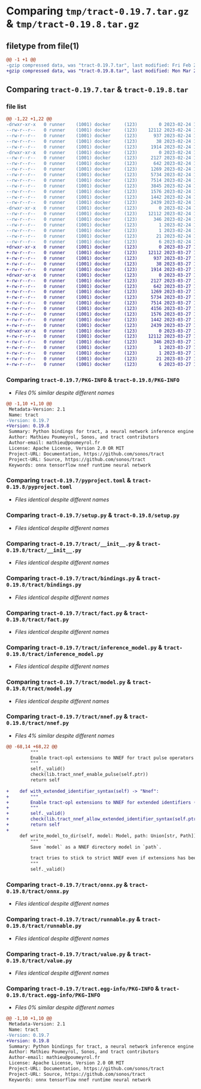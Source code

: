 # Comparing `tmp/tract-0.19.7.tar.gz` & `tmp/tract-0.19.8.tar.gz`

## filetype from file(1)

```diff
@@ -1 +1 @@
-gzip compressed data, was "tract-0.19.7.tar", last modified: Fri Feb 24 15:04:53 2023, max compression
+gzip compressed data, was "tract-0.19.8.tar", last modified: Mon Mar 27 13:41:16 2023, max compression
```

## Comparing `tract-0.19.7.tar` & `tract-0.19.8.tar`

### file list

```diff
@@ -1,22 +1,22 @@
-drwxr-xr-x   0 runner    (1001) docker     (123)        0 2023-02-24 15:04:53.837229 tract-0.19.7/
--rw-r--r--   0 runner    (1001) docker     (123)    12112 2023-02-24 15:04:53.837229 tract-0.19.7/PKG-INFO
--rw-r--r--   0 runner    (1001) docker     (123)      937 2023-02-24 15:04:44.000000 tract-0.19.7/pyproject.toml
--rw-r--r--   0 runner    (1001) docker     (123)       38 2023-02-24 15:04:53.837229 tract-0.19.7/setup.cfg
--rw-r--r--   0 runner    (1001) docker     (123)     1914 2023-02-24 15:04:44.000000 tract-0.19.7/setup.py
-drwxr-xr-x   0 runner    (1001) docker     (123)        0 2023-02-24 15:04:53.833229 tract-0.19.7/tract/
--rw-r--r--   0 runner    (1001) docker     (123)     2127 2023-02-24 15:04:44.000000 tract-0.19.7/tract/__init__.py
--rw-r--r--   0 runner    (1001) docker     (123)      642 2023-02-24 15:04:44.000000 tract-0.19.7/tract/bindings.py
--rw-r--r--   0 runner    (1001) docker     (123)     1269 2023-02-24 15:04:44.000000 tract-0.19.7/tract/fact.py
--rw-r--r--   0 runner    (1001) docker     (123)     5734 2023-02-24 15:04:44.000000 tract-0.19.7/tract/inference_model.py
--rw-r--r--   0 runner    (1001) docker     (123)     7514 2023-02-24 15:04:44.000000 tract-0.19.7/tract/model.py
--rw-r--r--   0 runner    (1001) docker     (123)     3845 2023-02-24 15:04:44.000000 tract-0.19.7/tract/nnef.py
--rw-r--r--   0 runner    (1001) docker     (123)     1576 2023-02-24 15:04:44.000000 tract-0.19.7/tract/onnx.py
--rw-r--r--   0 runner    (1001) docker     (123)     1442 2023-02-24 15:04:44.000000 tract-0.19.7/tract/runnable.py
--rw-r--r--   0 runner    (1001) docker     (123)     2439 2023-02-24 15:04:44.000000 tract-0.19.7/tract/value.py
-drwxr-xr-x   0 runner    (1001) docker     (123)        0 2023-02-24 15:04:53.833229 tract-0.19.7/tract.egg-info/
--rw-r--r--   0 runner    (1001) docker     (123)    12112 2023-02-24 15:04:53.000000 tract-0.19.7/tract.egg-info/PKG-INFO
--rw-r--r--   0 runner    (1001) docker     (123)      346 2023-02-24 15:04:53.000000 tract-0.19.7/tract.egg-info/SOURCES.txt
--rw-r--r--   0 runner    (1001) docker     (123)        1 2023-02-24 15:04:53.000000 tract-0.19.7/tract.egg-info/dependency_links.txt
--rw-r--r--   0 runner    (1001) docker     (123)        1 2023-02-24 15:04:53.000000 tract-0.19.7/tract.egg-info/not-zip-safe
--rw-r--r--   0 runner    (1001) docker     (123)       21 2023-02-24 15:04:53.000000 tract-0.19.7/tract.egg-info/requires.txt
--rw-r--r--   0 runner    (1001) docker     (123)        6 2023-02-24 15:04:53.000000 tract-0.19.7/tract.egg-info/top_level.txt
+drwxr-xr-x   0 runner    (1001) docker     (123)        0 2023-03-27 13:41:16.459127 tract-0.19.8/
+-rw-r--r--   0 runner    (1001) docker     (123)    12112 2023-03-27 13:41:16.459127 tract-0.19.8/PKG-INFO
+-rw-r--r--   0 runner    (1001) docker     (123)      937 2023-03-27 13:41:03.000000 tract-0.19.8/pyproject.toml
+-rw-r--r--   0 runner    (1001) docker     (123)       38 2023-03-27 13:41:16.459127 tract-0.19.8/setup.cfg
+-rw-r--r--   0 runner    (1001) docker     (123)     1914 2023-03-27 13:41:03.000000 tract-0.19.8/setup.py
+drwxr-xr-x   0 runner    (1001) docker     (123)        0 2023-03-27 13:41:16.459127 tract-0.19.8/tract/
+-rw-r--r--   0 runner    (1001) docker     (123)     2127 2023-03-27 13:41:03.000000 tract-0.19.8/tract/__init__.py
+-rw-r--r--   0 runner    (1001) docker     (123)      642 2023-03-27 13:41:03.000000 tract-0.19.8/tract/bindings.py
+-rw-r--r--   0 runner    (1001) docker     (123)     1269 2023-03-27 13:41:03.000000 tract-0.19.8/tract/fact.py
+-rw-r--r--   0 runner    (1001) docker     (123)     5734 2023-03-27 13:41:03.000000 tract-0.19.8/tract/inference_model.py
+-rw-r--r--   0 runner    (1001) docker     (123)     7514 2023-03-27 13:41:03.000000 tract-0.19.8/tract/model.py
+-rw-r--r--   0 runner    (1001) docker     (123)     4156 2023-03-27 13:41:03.000000 tract-0.19.8/tract/nnef.py
+-rw-r--r--   0 runner    (1001) docker     (123)     1576 2023-03-27 13:41:03.000000 tract-0.19.8/tract/onnx.py
+-rw-r--r--   0 runner    (1001) docker     (123)     1442 2023-03-27 13:41:03.000000 tract-0.19.8/tract/runnable.py
+-rw-r--r--   0 runner    (1001) docker     (123)     2439 2023-03-27 13:41:03.000000 tract-0.19.8/tract/value.py
+drwxr-xr-x   0 runner    (1001) docker     (123)        0 2023-03-27 13:41:16.459127 tract-0.19.8/tract.egg-info/
+-rw-r--r--   0 runner    (1001) docker     (123)    12112 2023-03-27 13:41:16.000000 tract-0.19.8/tract.egg-info/PKG-INFO
+-rw-r--r--   0 runner    (1001) docker     (123)      346 2023-03-27 13:41:16.000000 tract-0.19.8/tract.egg-info/SOURCES.txt
+-rw-r--r--   0 runner    (1001) docker     (123)        1 2023-03-27 13:41:16.000000 tract-0.19.8/tract.egg-info/dependency_links.txt
+-rw-r--r--   0 runner    (1001) docker     (123)        1 2023-03-27 13:41:16.000000 tract-0.19.8/tract.egg-info/not-zip-safe
+-rw-r--r--   0 runner    (1001) docker     (123)       21 2023-03-27 13:41:16.000000 tract-0.19.8/tract.egg-info/requires.txt
+-rw-r--r--   0 runner    (1001) docker     (123)        6 2023-03-27 13:41:16.000000 tract-0.19.8/tract.egg-info/top_level.txt
```

### Comparing `tract-0.19.7/PKG-INFO` & `tract-0.19.8/PKG-INFO`

 * *Files 0% similar despite different names*

```diff
@@ -1,10 +1,10 @@
 Metadata-Version: 2.1
 Name: tract
-Version: 0.19.7
+Version: 0.19.8
 Summary: Python bindings for tract, a neural network inference engine
 Author: Mathieu Poumeyrol, Sonos, and tract contributors
 Author-email: mathieu@poumeyrol.fr
 License: Apache License, Version 2.0 OR MIT
 Project-URL: Documentation, https://github.com/sonos/tract
 Project-URL: Source, https://github.com/sonos/tract
 Keywords: onnx tensorflow nnef runtime neural network
```

### Comparing `tract-0.19.7/pyproject.toml` & `tract-0.19.8/pyproject.toml`

 * *Files identical despite different names*

### Comparing `tract-0.19.7/setup.py` & `tract-0.19.8/setup.py`

 * *Files identical despite different names*

### Comparing `tract-0.19.7/tract/__init__.py` & `tract-0.19.8/tract/__init__.py`

 * *Files identical despite different names*

### Comparing `tract-0.19.7/tract/bindings.py` & `tract-0.19.8/tract/bindings.py`

 * *Files identical despite different names*

### Comparing `tract-0.19.7/tract/fact.py` & `tract-0.19.8/tract/fact.py`

 * *Files identical despite different names*

### Comparing `tract-0.19.7/tract/inference_model.py` & `tract-0.19.8/tract/inference_model.py`

 * *Files identical despite different names*

### Comparing `tract-0.19.7/tract/model.py` & `tract-0.19.8/tract/model.py`

 * *Files identical despite different names*

### Comparing `tract-0.19.7/tract/nnef.py` & `tract-0.19.8/tract/nnef.py`

 * *Files 4% similar despite different names*

```diff
@@ -68,14 +68,22 @@
         """
         Enable tract-opl extensions to NNEF for tract pulse operators (for audio streaming)
         """
         self._valid()
         check(lib.tract_nnef_enable_pulse(self.ptr))
         return self
 
+    def with_extended_identifier_syntax(self) -> "Nnef":
+        """
+        Enable tract-opl extensions to NNEF for extended identifiers (will support PyTorch 2 path-like ids)
+        """
+        self._valid()
+        check(lib.tract_nnef_allow_extended_identifier_syntax(self.ptr, True))
+        return self
+
     def write_model_to_dir(self, model: Model, path: Union[str, Path]) -> None:
         """
         Save `model` as a NNEF directory model in `path`.
 
         tract tries to stick to strict NNEF even if extensions has been enabled.
         """
         self._valid()
```

### Comparing `tract-0.19.7/tract/onnx.py` & `tract-0.19.8/tract/onnx.py`

 * *Files identical despite different names*

### Comparing `tract-0.19.7/tract/runnable.py` & `tract-0.19.8/tract/runnable.py`

 * *Files identical despite different names*

### Comparing `tract-0.19.7/tract/value.py` & `tract-0.19.8/tract/value.py`

 * *Files identical despite different names*

### Comparing `tract-0.19.7/tract.egg-info/PKG-INFO` & `tract-0.19.8/tract.egg-info/PKG-INFO`

 * *Files 0% similar despite different names*

```diff
@@ -1,10 +1,10 @@
 Metadata-Version: 2.1
 Name: tract
-Version: 0.19.7
+Version: 0.19.8
 Summary: Python bindings for tract, a neural network inference engine
 Author: Mathieu Poumeyrol, Sonos, and tract contributors
 Author-email: mathieu@poumeyrol.fr
 License: Apache License, Version 2.0 OR MIT
 Project-URL: Documentation, https://github.com/sonos/tract
 Project-URL: Source, https://github.com/sonos/tract
 Keywords: onnx tensorflow nnef runtime neural network
```

